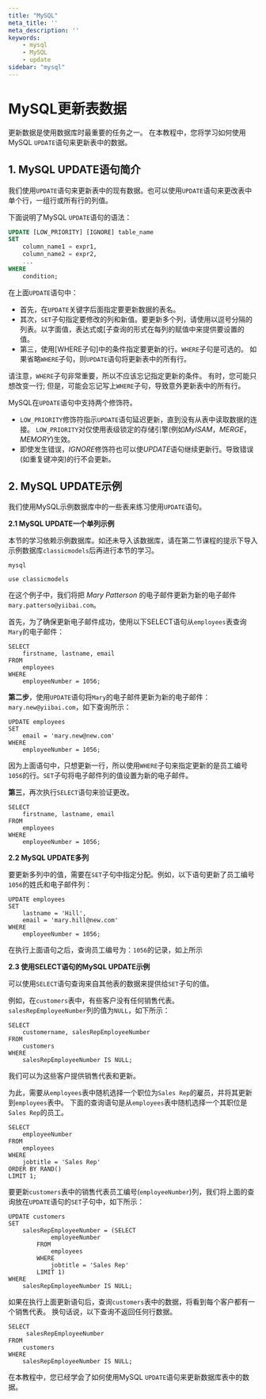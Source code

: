 ```yaml
---
title: "MySQL"
meta_title: ''
meta_description: ''
keywords: 
    - mysql
    - MySQL
    - update
sidebar: "mysql"
---
```

# MySQL更新表数据 			

更新数据是使用数据库时最重要的任务之一。 在本教程中，您将学习如何使用MySQL `UPDATE`语句来更新表中的数据。

## 1. MySQL UPDATE语句简介

我们使用`UPDATE`语句来更新表中的现有数据。也可以使用`UPDATE`语句来更改表中单个行，一组行或所有行的列值。

下面说明了MySQL `UPDATE`语句的语法：

```sql
UPDATE [LOW_PRIORITY] [IGNORE] table_name 
SET 
    column_name1 = expr1,
    column_name2 = expr2,
    ...
WHERE
    condition;
```

在上面`UPDATE`语句中：

- 首先，在`UPDATE`关键字后面指定要更新数据的表名。
- 其次，`SET`子句指定要修改的列和新值。要更新多个列，请使用以逗号分隔的列表。以字面值，表达式或[子查询的形式在每列的赋值中来提供要设置的值。
- 第三，使用[WHERE子句]中的条件指定要更新的行。`WHERE`子句是可选的。 如果省略`WHERE`子句，则`UPDATE`语句将更新表中的所有行。

请注意，`WHERE`子句非常重要，所以不应该忘记指定更新的条件。 有时，您可能只想改变一行; 但是，可能会忘记写上`WHERE`子句，导致意外更新表中的所有行。

MySQL在`UPDATE`语句中支持两个修饰符。

- `LOW_PRIORITY`修饰符指示`UPDATE`语句延迟更新，直到没有从表中读取数据的连接。 `LOW_PRIORITY`对仅使用表级锁定的存储引擎(例如*MyISAM*，*MERGE*，*MEMORY*)生效。
- 即使发生错误，*IGNORE*修饰符也可以使*UPDATE*语句继续更新行。导致错误(如重复键冲突)的行不会更新。

## 2. MySQL UPDATE示例

我们使用MySQL示例数据库中的一些表来练习使用`UPDATE`语句。

**2.1 MySQL UPDATE一个单列示例**

本节的学习依赖示例数据库。如还未导入该数据库，请在第二节课程的提示下导入示例数据库`classicmodels`后再进行本节的学习。

```shell
mysql
```

```shell
use classicmodels
```

在这个例子中，我们将把 *Mary Patterson* 的电子邮件更新为新的电子邮件`mary.patterso@yiibai.com`。

首先，为了确保更新电子邮件成功，使用以下SELECT语句从`employees`表查询`Mary`的电子邮件：

```shell
SELECT 
    firstname, lastname, email
FROM
    employees
WHERE
    employeeNumber = 1056;
```

**第二步**，使用`UPDATE`语句将`Mary`的电子邮件更新为新的电子邮件：`mary.new@yiibai.com`，如下查询所示：

```shell
UPDATE employees 
SET 
    email = 'mary.new@new.com'
WHERE
    employeeNumber = 1056;
```

因为上面语句中，只想更新一行，所以使用`WHERE`子句来指定更新的是员工编号`1056`的行。`SET`子句将电子邮件列的值设置为新的电子邮件。

**第三**，再次执行`SELECT`语句来验证更改。

```shell
SELECT 
    firstname, lastname, email
FROM
    employees
WHERE
    employeeNumber = 1056;
```

**2.2 MySQL UPDATE多列** 

要更新多列中的值，需要在`SET`子句中指定分配。例如，以下语句更新了员工编号`1056`的姓氏和电子邮件列：

```shell
UPDATE employees 
SET 
    lastname = 'Hill',
    email = 'mary.hill@new.com'
WHERE
    employeeNumber = 1056;
```

在执行上面语句之后，查询员工编号为：`1056`的记录，如上所示 

**2.3 使用SELECT语句的MySQL UPDATE示例**

可以使用`SELECT`语句查询来自其他表的数据来提供给`SET`子句的值。

例如，在`customers`表中，有些客户没有任何销售代表。 `salesRepEmployeeNumber`列的值为`NULL`，如下所示：

```shell
SELECT 
    customername, salesRepEmployeeNumber
FROM
    customers
WHERE
    salesRepEmployeeNumber IS NULL;
```

我们可以为这些客户提供销售代表和更新。

为此，需要从`employees`表中随机选择一个职位为`Sales Rep`的雇员，并将其更新到`employees`表中。
下面的查询语句是从`employees`表中随机选择一个其职位是`Sales Rep`的员工。

```shell
SELECT 
    employeeNumber
FROM
    employees
WHERE
    jobtitle = 'Sales Rep'
ORDER BY RAND()
LIMIT 1;
```

要更新`customers`表中的销售代表员工编号(`employeeNumber`)列，我们将上面的查询放在`UPDATE`语句的`SET`子句中，如下所示：

```shell
UPDATE customers 
SET 
    salesRepEmployeeNumber = (SELECT 
            employeeNumber
        FROM
            employees
        WHERE
            jobtitle = 'Sales Rep'
        LIMIT 1)
WHERE
    salesRepEmployeeNumber IS NULL;
```

如果在执行上面更新语句后，查询`customers`表中的数据，将看到每个客户都有一个销售代表。 换句话说，以下查询不返回任何行数据。

```shell
SELECT 
     salesRepEmployeeNumber
FROM
    customers
WHERE
    salesRepEmployeeNumber IS NULL;
```

在本教程中，您已经学会了如何使用MySQL `UPDATE`语句来更新数据库表中的数据。
<code class=backend-type backend-type=free></code>

